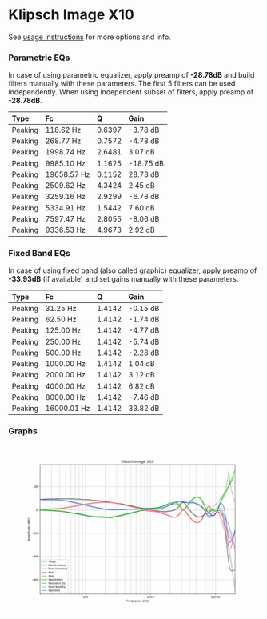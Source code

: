 # Klipsch Image X10
See [usage instructions](https://github.com/jaakkopasanen/AutoEq#usage) for more options and info.

### Parametric EQs
In case of using parametric equalizer, apply preamp of **-28.78dB** and build filters manually
with these parameters. The first 5 filters can be used independently.
When using independent subset of filters, apply preamp of **-28.78dB**.

| Type    | Fc          |      Q | Gain      |
|:--------|:------------|:-------|:----------|
| Peaking | 118.62 Hz   | 0.6397 | -3.78 dB  |
| Peaking | 268.77 Hz   | 0.7572 | -4.78 dB  |
| Peaking | 1998.74 Hz  | 2.6481 | 3.07 dB   |
| Peaking | 9985.10 Hz  | 1.1625 | -18.75 dB |
| Peaking | 19658.57 Hz | 0.1152 | 28.73 dB  |
| Peaking | 2509.62 Hz  | 4.3424 | 2.45 dB   |
| Peaking | 3259.16 Hz  | 2.9299 | -6.78 dB  |
| Peaking | 5334.91 Hz  | 1.5442 | 7.60 dB   |
| Peaking | 7597.47 Hz  | 2.8055 | -8.06 dB  |
| Peaking | 9336.53 Hz  | 4.9673 | 2.92 dB   |

### Fixed Band EQs
In case of using fixed band (also called graphic) equalizer, apply preamp of **-33.93dB**
(if available) and set gains manually with these parameters.

| Type    | Fc          |      Q | Gain     |
|:--------|:------------|:-------|:---------|
| Peaking | 31.25 Hz    | 1.4142 | -0.15 dB |
| Peaking | 62.50 Hz    | 1.4142 | -1.74 dB |
| Peaking | 125.00 Hz   | 1.4142 | -4.77 dB |
| Peaking | 250.00 Hz   | 1.4142 | -5.74 dB |
| Peaking | 500.00 Hz   | 1.4142 | -2.28 dB |
| Peaking | 1000.00 Hz  | 1.4142 | 1.04 dB  |
| Peaking | 2000.00 Hz  | 1.4142 | 3.12 dB  |
| Peaking | 4000.00 Hz  | 1.4142 | 6.82 dB  |
| Peaking | 8000.00 Hz  | 1.4142 | -7.46 dB |
| Peaking | 16000.01 Hz | 1.4142 | 33.82 dB |

### Graphs
![](./Klipsch%20Image%20X10.png)